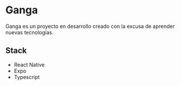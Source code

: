 # Ganga
Ganga es un proyecto en desarrollo creado con la excusa de aprender nuevas tecnologías.

## Stack
- React Native
- Expo
- Typescript